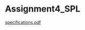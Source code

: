 # Assignment4_SPL
[specifications.pdf](https://github.com/arifattal/Assignment4_SPL/files/7887013/specifications.pdf)
